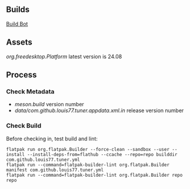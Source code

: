 ## Builds
[Build Bot](https://buildbot.flathub.org/#/apps/com.github.louis77.tuner)

## Assets
_org.freedesktop.Platform_ latest version is 24.08

## Process
### Check Metadata
- _meson.build_ version number
- _data/com.github.louis77.tuner.appdata.xml.in_ release version number
### Check Build
Before checking in, test build and lint:
```
flatpak run org.flatpak.Builder --force-clean --sandbox --user --install --install-deps-from=flathub --ccache --repo=repo builddir com.github.louis77.tuner.yml
flatpak run --command=flatpak-builder-lint org.flatpak.Builder manifest com.github.louis77.tuner.yml
flatpak run --command=flatpak-builder-lint org.flatpak.Builder repo repo
```
